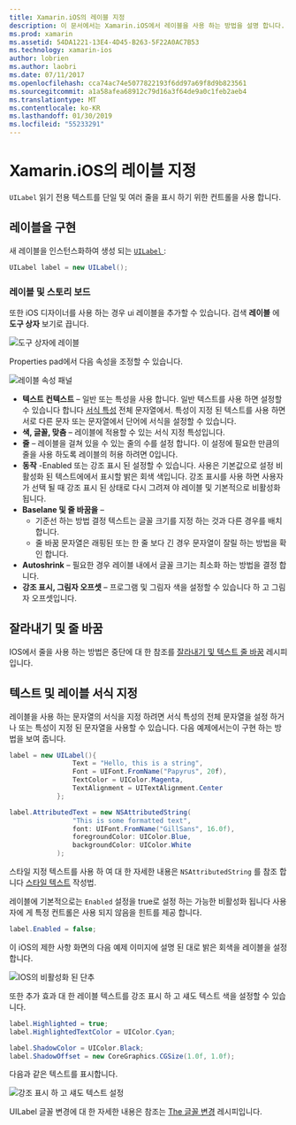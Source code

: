 ```yaml
---
title: Xamarin.iOS의 레이블 지정
description: 이 문서에서는 Xamarin.iOS에서 레이블을 사용 하는 방법을 설명 합니다. 프로그래밍 방식으로 및 iOS 디자이너를 사용 하 여 레이블을 만드는 방법을 설명 합니다.
ms.prod: xamarin
ms.assetid: 54DA1221-13E4-4D45-B263-5F22A0AC7B53
ms.technology: xamarin-ios
author: lobrien
ms.author: laobri
ms.date: 07/11/2017
ms.openlocfilehash: cca74ac74e5077822193f6dd97a69f8d9b823561
ms.sourcegitcommit: a1a58afea68912c79d16a3f64de9a0c1feb2aeb4
ms.translationtype: MT
ms.contentlocale: ko-KR
ms.lasthandoff: 01/30/2019
ms.locfileid: "55233291"
---
```

# <a name="labels-in-xamarinios"></a>Xamarin.iOS의 레이블 지정

`UILabel` 읽기 전용 텍스트를 단일 및 여러 줄을 표시 하기 위한 컨트롤을 사용 합니다. 

## <a name="implementing-a-label"></a>레이블을 구현

새 레이블을 인스턴스화하여 생성 되는 [ `UILabel` ](xref:UIKit.UILabel):

```csharp
UILabel label = new UILabel();
```

### <a name="labels-and-storyboards"></a>레이블 및 스토리 보드

또한 iOS 디자이너를 사용 하는 경우 ui 레이블을 추가할 수 있습니다. 검색 **레이블** 에 **도구 상자** 보기로 끕니다.

![도구 상자에 레이블](labels-images/image3.png)

Properties pad에서 다음 속성을 조정할 수 있습니다.

![레이블 속성 패널](labels-images/image2.png)

- **텍스트 컨텍스트** – 일반 또는 특성을 사용 합니다. 일반 텍스트를 사용 하면 설정할 수 있습니다 합니다 [서식 특성](#Formatting_Text_and_Label) 전체 문자열에서. 특성이 지정 된 텍스트를 사용 하면 서로 다른 문자 또는 문자열에서 단어에 서식을 설정할 수 있습니다.
- **색, 글꼴, 맞춤** – 레이블에 적용할 수 있는 서식 지정 특성입니다.
- **줄** – 레이블을 걸쳐 있을 수 있는 줄의 수를 설정 합니다. 이 설정에 필요한 만큼의 줄을 사용 하도록 레이블의 허용 하려면 0입니다.
- **동작** -Enabled 또는 강조 표시 된 설정할 수 있습니다. 사용은 기본값으로 설정 비활성화 된 텍스트에에서 표시할 밝은 회색 색입니다. 강조 표시를 사용 하면 사용자가 선택 될 때 강조 표시 된 상태로 다시 그려져 야 레이블 및 기본적으로 비활성화 됩니다.
- **Baselane 및 줄 바꿈을** – 
    - 기준선 하는 방법 결정 텍스트는 글꼴 크기를 지정 하는 것과 다른 경우를 배치 합니다.
    - 줄 바꿈 문자열은 래핑된 또는 한 줄 보다 긴 경우 문자열이 잘릴 하는 방법을 확인 합니다.
- **Autoshrink** – 필요한 경우 레이블 내에서 글꼴 크기는 최소화 하는 방법을 결정 합니다.
- **강조 표시, 그림자 오프셋** – 프로그램 및 그림자 색을 설정할 수 있습니다 하 고 그림자 오프셋입니다.

## <a name="truncating-and-wrapping"></a>잘라내기 및 줄 바꿈

IOS에서 줄을 사용 하는 방법은 중단에 대 한 참조를 [잘라내기 및 텍스트 줄 바꿈](https://github.com/xamarin/recipes/tree/master/Recipes/ios/standard_controls/labels/uilabel-truncate-wrap-text) 레시피입니다.

<a name="Formatting_Text_and_Label"/>

## <a name="formatting-text-and-label"></a>텍스트 및 레이블 서식 지정

레이블을 사용 하는 문자열의 서식을 지정 하려면 서식 특성의 전체 문자열을 설정 하거나 또는 특성이 지정 된 문자열을 사용할 수 있습니다. 다음 예제에서는이 구현 하는 방법을 보여 줍니다.

```csharp
label = new UILabel(){
                Text = "Hello, this is a string",
                Font = UIFont.FromName("Papyrus", 20f),
                TextColor = UIColor.Magenta,
                TextAlignment = UITextAlignment.Center
            };
```

```csharp
label.AttributedText = new NSAttributedString(
                "This is some formatted text",
                font: UIFont.FromName("GillSans", 16.0f),
                foregroundColor: UIColor.Blue,
                backgroundColor: UIColor.White
            );
```

스타일 지정 텍스트를 사용 하 여 대 한 자세한 내용은 `NSAttributedString` 를 참조 합니다 [스타일 텍스트](https://github.com/xamarin/recipes/tree/master/Recipes/ios/standard_controls/text_field/style_text) 작성법.

레이블에 기본적으로는 `Enabled` 설정을 true로 설정 하는 가능한 비활성화 됩니다 사용자에 게 특정 컨트롤은 사용 되지 않음을 힌트를 제공 합니다.

```csharp
label.Enabled = false;
```

이 iOS의 제한 사항 화면의 다음 예제 이미지에 설명 된 대로 밝은 회색을 레이블을 설정 합니다.

![IOS의 비활성화 된 단추](labels-images/image1.png)

또한 추가 효과 대 한 레이블 텍스트를 강조 표시 하 고 섀도 텍스트 색을 설정할 수 있습니다.

```csharp
label.Highlighted = true;
label.HighlightedTextColor = UIColor.Cyan;

label.ShadowColor = UIColor.Black;
label.ShadowOffset = new CoreGraphics.CGSize(1.0f, 1.0f);
```

다음과 같은 텍스트를 표시합니다.

![강조 표시 하 고 섀도 텍스트 설정](labels-images/image4.png)

UILabel 글꼴 변경에 대 한 자세한 내용은 참조는 [The 글꼴 변경](https://github.com/xamarin/recipes/tree/master/Recipes/ios/standard_controls/labels/change_the_font) 레시피입니다.





